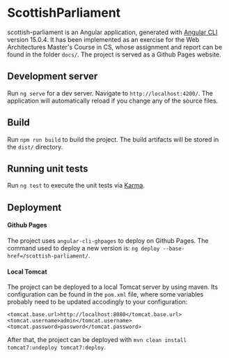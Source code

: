 # ScottishParliament

scottish-parliament is an Angular application, generated with [Angular CLI](https://github.com/angular/angular-cli) version 15.0.4. It has been implemented as an exercise for the Web Architectures Master's Course in CS, whose assignment and report can be found in the folder `docs/`. The project is served as a Github Pages website.

## Development server

Run `ng serve` for a dev server. Navigate to `http://localhost:4200/`. The application will automatically reload if you change any of the source files.

## Build

Run `npm run build` to build the project. The build artifacts will be stored in the `dist/` directory.

## Running unit tests

Run `ng test` to execute the unit tests via [Karma](https://karma-runner.github.io).

## Deployment

#### Github Pages
The project uses `angular-cli-ghpages` to deploy on Github Pages. The command used to deploy a new version is: `ng deploy --base-href=/scottish-parliament/`.

#### Local Tomcat
The project can be deployed to a local Tomcat server by using maven. Its configuration can be found in the `pom.xml` file, where some variables probably need to be updated accodingly to your configuration:
```
<tomcat.base.url>http://localhost:8080</tomcat.base.url>
<tomcat.username>admin</tomcat.username>
<tomcat.password>password</tomcat.password>
```

After that, the project can be deployed with `mvn clean install tomcat7:undeploy tomcat7:deploy`.

